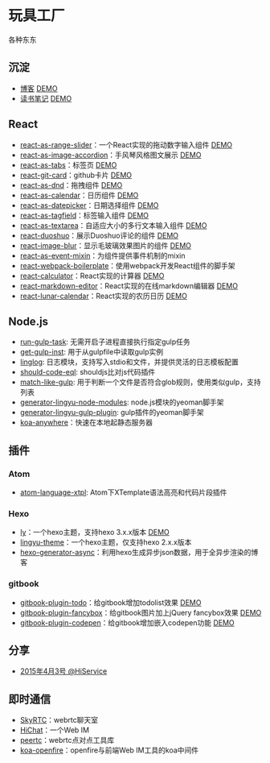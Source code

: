 # 玩具工厂
各种东东

## 沉淀

- [博客](https://github.com/LingyuCoder/blog) [DEMO](http://lingyu.wang)
- [读书笔记](https://github.com/LingyuCoder/reading) [DEMO](http://read.lingyu.wang)

## React

- [react-as-range-slider](https://github.com/LingyuCoder/react-as-range-slider)：一个React实现的拖动数字输入组件 [DEMO](http://lingyucoder.github.io/react-as-range-slider/demo/demo.html)
- [react-as-image-accordion](https://github.com/LingyuCoder/react-as-image-accordion)：手风琴风格图文展示 [DEMO](http://lingyucoder.github.io/react-as-image-accordion/demo/demo.html)
- [react-as-tabs](https://github.com/LingyuCoder/react-as-tabs)：标签页 [DEMO](http://lingyucoder.github.io/react-as-tabs/demo/demo.html)
- [react-git-card](https://github.com/LingyuCoder/react-git-card)：github卡片 [DEMO](http://lingyucoder.github.io/react-git-card/demo/demo.html)
- [react-as-dnd](https://github.com/LingyuCoder/react-as-dnd)：拖拽组件 [DEMO](http://lingyucoder.github.io/react-as-dnd/demo/demo.html)
- [react-as-calendar](https://github.com/LingyuCoder/react-as-calendar)：日历组件 [DEMO](http://lingyucoder.github.io/react-as-calendar/demo/demo.html)
- [react-as-datepicker](https://github.com/LingyuCoder/react-as-datepicker)：日期选择组件 [DEMO](http://lingyucoder.github.io/react-as-datepicker/demo/demo.html)
- [react-as-tagfield](https://github.com/LingyuCoder/react-as-tagfield)：标签输入组件 [DEMO](http://lingyucoder.github.io/react-as-tagfield/demo/demo.html)
- [react-as-textarea](https://github.com/LingyuCoder/react-as-textarea)：自适应大小的多行文本输入组件 [DEMO](http://lingyucoder.github.io/react-as-textarea/demo/demo.html)
- [react-duoshuo](https://github.com/LingyuCoder/react-duoshuo)：展示Duoshuo评论的组件 [DEMO](http://lingyucoder.github.io/react-duoshuo/demo/demo.html)
- [react-image-blur](https://github.com/LingyuCoder/react-image-blur)：显示毛玻璃效果图片的组件 [DEMO](http://lingyucoder.github.io/react-image-blur/demo/demo.html)
- [react-as-event-mixin](https://github.com/LingyuCoder/react-as-event-mixin)：为组件提供事件机制的mixin
- [react-webpack-boilerplate](https://github.com/LingyuCoder/react-webpack-boilerplate)：使用webpack开发React组件的脚手架
- [react-calculator](https://github.com/LingyuCoder/react-calculator)：React实现的计算器 [DEMO](http://lingyucoder.github.io/react-calculator/demo/demo.html)
- [react-markdown-editor](https://github.com/LingyuCoder/react-markdown-editor)：React实现的在线markdown编辑器 [DEMO](http://lingyucoder.github.io/react-markdown-editor/index.html)
- [react-lunar-calendar](https://github.com/LingyuCoder/react-lunar-calendar)：React实现的农历日历 [DEMO](http://lingyucoder.github.io/react-lunar-calendar/index.html)

## Node.js

- [run-gulp-task](https://github.com/LingyuCoder/run-gulp-task): 无需开启子进程直接执行指定gulp任务
- [get-gulp-inst](https://github.com/LingyuCoder/get-gulp-inst): 用于从gulpfile中读取gulp实例
- [linglog](https://github.com/LingyuCoder/linglog): 日志模块，支持写入stdio和文件，并提供灵活的日志模板配置
- [should-code-eql](https://github.com/LingyuCoder/should-code-eql): shouldjs比对js代码插件
- [match-like-gulp](https://github.com/LingyuCoder/match-like-gulp): 用于判断一个文件是否符合glob规则，使用类似gulp，支持列表
- [generator-lingyu-node-modules](https://github.com/LingyuCoder/generator-lingyu-node-modules): node.js模块的yeoman脚手架
- [generator-lingyu-gulp-plugin](https://github.com/LingyuCoder/generator-lingyu-gulp-plugin): gulp插件的yeoman脚手架
- [koa-anywhere](https://github.com/LingyuCoder/koa-anywhere)：快速在本地起静态服务器

## 插件

### Atom

- [atom-language-xtpl](https://github.com/LingyuCoder/atom-language-xtpl):  Atom下XTemplate语法高亮和代码片段插件

### Hexo

- [ly](https://github.com/LingyuCoder/lingyu-theme)：一个hexo主题，支持hexo 3.x.x版本 [DEMO](http://lingyu.wang)
- [lingyu-theme](https://github.com/LingyuCoder/lingyu-theme)：一个hexo主题，仅支持hexo 2.x.x版本
- [hexo-generator-async](https://github.com/LingyuCoder/hexo-generator-async)：利用hexo生成异步json数据，用于全异步渲染的博客

### gitbook
- [gitbook-plugin-todo](https://github.com/LingyuCoder/gitbook-plugin-todo)：给gitbook增加todolist效果 [DEMO](http://read.lingyu.wang/index.html)
- [gitbook-plugin-fancybox](https://github.com/LingyuCoder/gitbook-plugin-fancybox)：给gitbook图片加上jQuery fancybox效果 [DEMO](http://read.lingyu.wang/webkit-core/webkit-arch-and-module.html)
- [gitbook-plugin-codepen](https://github.com/LingyuCoder/gitbook-plugin-codpen)：给gitbook增加嵌入codepen功能 [DEMO](http://read.lingyu.wang/Codepen.html)

## 分享

- [2015年4月3号 @HiService](http://share.lingyu.wang/2015-4-3-hiservice.html#/step-1)

## 即时通信

- [SkyRTC](https://github.com/LingyuCoder/SkyRTC)：webrtc聊天室
- [HiChat](https://github.com/LingyuCoder/HiChat2)：一个Web IM
- [peertc](https://github.com/LingyuCoder/peertc)：webrtc点对点工具库
- [koa-openfire](https://github.com/LingyuCoder/koa-anywhere)：openfire与前端Web IM工具的koa中间件
